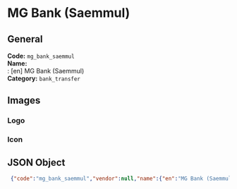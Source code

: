 # MG Bank (Saemmul) 
## General 
**Code:** `mg_bank_saemmul`  
**Name:**  
:	[en] MG Bank (Saemmul)  
**Category:** `bank_transfer`  
## Images 
### Logo 
### Icon 
## JSON Object 
```json
 {"code":"mg_bank_saemmul","vendor":null,"name":{"en":"MG Bank (Saemmul)"},"description":null,"countries":null,"category":"bank_transfer"}```  
